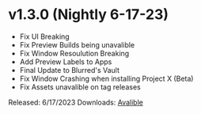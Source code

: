 # v1.3.0 (Nightly 6-17-23)

- Fix UI Breaking
- Fix Preview Builds being unavalible
- Fix Window Resoulution Breaking
- Add Preview Labels to Apps
- Final Update to Blurred's Vault
- Fix Window Crashing when installing Project X (Beta)
- Fix Assets unavalible on tag releases

Released: 6/17/2023
Downloads: [Avalible](https://github.com/z1g-project/z1g-Project-Hub/releases/tag/z1g-hub-nightly-06-17-2023)
